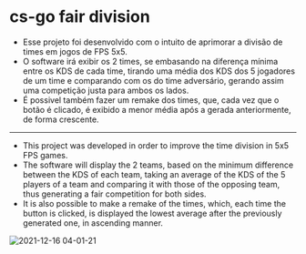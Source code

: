 # cs-go fair division

  - Esse projeto foi desenvolvido com o intuito de aprimorar a divisão de times em jogos de FPS 5x5.
  - O software irá exibir os 2 times, se embasando na diferença mínima entre os KDS de cada time, tirando uma média dos KDS dos 5 jogadores de um time e comparando com os do time adversário, gerando assim uma competição justa para ambos os lados.
 - É possivel também fazer um remake dos times, que, cada vez que o botão é clicado, é exibido a menor média após a gerada anteriormente, de forma crescente.
  --------------------------------------------------------------------------------------------------------------------------------
  - This project was developed in order to improve the time division in 5x5 FPS games.
  - The software will display the 2 teams, based on the minimum difference between the KDS of each team, taking an average of the KDS of the 5 players of a team and comparing it       with those of the opposing team, thus generating a fair competition for both sides.
  - It is also possible to make a remake of the times, which, each time the button is clicked, is displayed the lowest average after the previously generated one, in ascending manner.

![2021-12-16 04-01-21](https://user-images.githubusercontent.com/49173134/146459277-d1a7bce2-cd5e-45b0-9c78-380cc575416a.gif)
